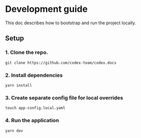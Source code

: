 # Development guide

This doc describes how to bootstrap and run the project locally.

## Setup

### 1. Clone the repo.
```shell
git clone https://github.com/codex-team/codex.docs
```

### 2. Install dependencies

```shell
yarn install
```

### 3. Create separate config file for local overrides

```shell
touch app-config.local.yaml
```

### 4. Run the application

```shell
yarn dev
```
